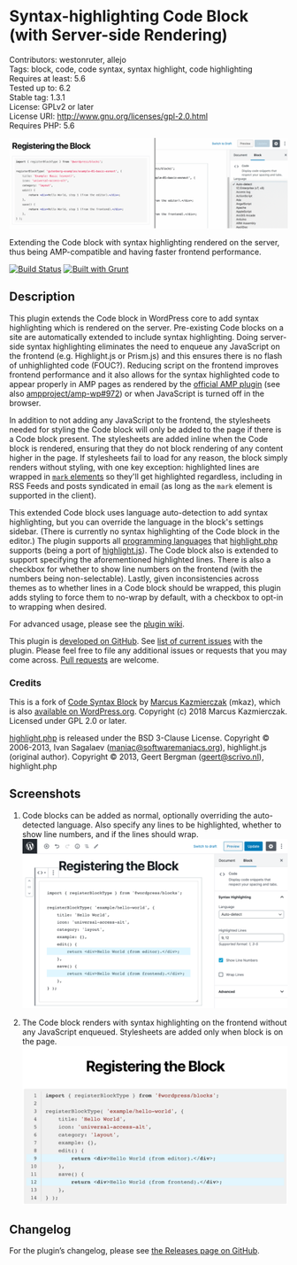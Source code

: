 # Syntax-highlighting Code Block (with Server-side Rendering)

Contributors: westonruter, allejo  
Tags: block, code, code syntax, syntax highlight, code highlighting  
Requires at least: 5.6  
Tested up to: 6.2  
Stable tag: 1.3.1  
License: GPLv2 or later  
License URI: http://www.gnu.org/licenses/gpl-2.0.html  
Requires PHP: 5.6

![Banner](.wordpress-org/banner-1544x500.png)

Extending the Code block with syntax highlighting rendered on the server, thus being AMP-compatible and having faster frontend performance.

[![Build Status](https://travis-ci.org/westonruter/syntax-highlighting-code-block.svg?branch=develop)](https://travis-ci.org/westonruter/syntax-highlighting-code-block)
[![Built with Grunt](https://gruntjs.com/cdn/builtwith.svg)](http://gruntjs.com)

## Description

This plugin extends the Code block in WordPress core to add syntax highlighting which is rendered on the server. Pre-existing Code blocks on a site are automatically extended to include syntax highlighting. Doing server-side syntax highlighting eliminates the need to enqueue any JavaScript on the frontend (e.g. Highlight.js or Prism.js) and this ensures there is no flash of unhighlighted code (FOUC?). Reducing script on the frontend improves frontend performance and it also allows for the syntax highlighted code to appear properly in AMP pages as rendered by the [official AMP plugin](https://amp-wp.org) (see also [ampproject/amp-wp#972](https://github.com/ampproject/amp-wp/issues/972)) or when JavaScript is turned off in the browser.

In addition to not adding any JavaScript to the frontend, the stylesheets needed for styling the Code block will only be added to the page if there is a Code block present. The stylesheets are added inline when the Code block is rendered, ensuring that they do not block rendering of any content higher in the page. If stylesheets fail to load for any reason, the block simply renders without styling, with one key exception: highlighted lines are wrapped in [`mark` elements](https://developer.mozilla.org/en-US/docs/Web/HTML/Element/mark) so they'll get highlighted regardless, including in RSS Feeds and posts syndicated in email (as long as the `mark` element is supported in the client).

This extended Code block uses language auto-detection to add syntax highlighting, but you can override the language in the block's settings sidebar. (There is currently no syntax highlighting of the Code block in the editor.) The plugin supports all [programming languages](https://highlightjs.org/static/demo/) that [highlight.php](https://github.com/scrivo/highlight.php) supports (being a port of [highlight.js](https://highlightjs.org/)). The Code block also is extended to support specifying the aforementioned highlighted lines. There is also a checkbox for whether to show line numbers on the frontend (with the numbers being non-selectable). Lastly, given inconsistencies across themes as to whether lines in a Code block should be wrapped, this plugin adds styling to force them to no-wrap by default, with a checkbox to opt-in to wrapping when desired.

For advanced usage, please see the [plugin wiki](https://github.com/westonruter/syntax-highlighting-code-block/wiki).

This plugin is [developed on GitHub](https://github.com/westonruter/syntax-highlighting-code-block). See [list of current issues](https://github.com/westonruter/syntax-highlighting-code-block/issues) with the plugin. Please feel free to file any additional issues or requests that you may come across. [Pull requests](https://github.com/westonruter/syntax-highlighting-code-block/pulls) are welcome.

### Credits

This is a fork of [Code Syntax Block](https://github.com/mkaz/code-syntax-block) by [Marcus Kazmierczak](https://mkaz.blog/) (mkaz), which is also [available on WordPress.org](https://wordpress.org/plugins/code-syntax-block/). Copyright (c) 2018 Marcus Kazmierczak. Licensed under GPL 2.0 or later.

[highlight.php](https://github.com/scrivo/highlight.php) is released under the BSD 3-Clause License. Copyright © 2006-2013, Ivan Sagalaev (maniac@softwaremaniacs.org), highlight.js (original author). Copyright © 2013, Geert Bergman (geert@scrivo.nl), highlight.php


## Screenshots

1. Code blocks can be added as normal, optionally overriding the auto-detected language. Also specify any lines to be highlighted, whether to show line numbers, and if the lines should wrap.<br>![Code blocks can be added as normal, optionally overriding the auto-detected language. Also specify any lines to be highlighted, whether to show line numbers, and if the lines should wrap.](.wordpress-org/screenshot-1.png)

2. The Code block renders with syntax highlighting on the frontend without any JavaScript enqueued. Stylesheets are added only when block is on the page.<br>![The Code block renders with syntax highlighting on the frontend without any JavaScript enqueued. Stylesheets are added only when block is on the page.](.wordpress-org/screenshot-2.png)

## Changelog

For the plugin’s changelog, please see [the Releases page on GitHub](https://github.com/westonruter/syntax-highlighting-code-block/releases).

